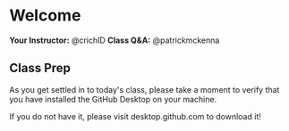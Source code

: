 # Welcome

**Your Instructor:** @crichID
**Class Q&A:** @patrickmckenna

## Class Prep

As you get settled in to today's class, please take a moment to verify that you have installed the GitHub Desktop on your machine.

If you do not have it, please visit desktop.github.com to download it!
